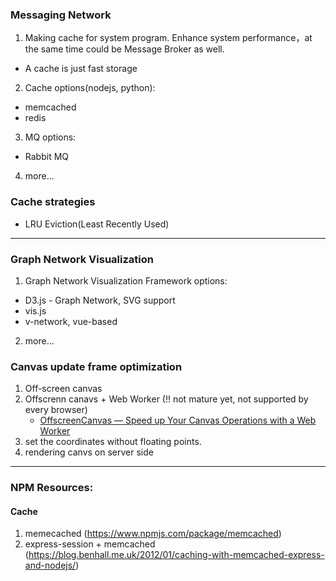 ### Messaging Network
1. Making cache for system program. Enhance system performance，at the same time could be Message Broker as well.
* A cache is just fast storage
2. Cache options(nodejs, python):
* memcached 
* redis
3. MQ options:
* Rabbit MQ
4. more... 

### Cache strategies 
* LRU Eviction(Least Recently Used)

--- 

### Graph Network Visualization
1. Graph Network Visualization Framework options:
* D3.js - Graph Network, SVG support
* vis.js
* v-network, vue-based
2. more...

### Canvas update frame optimization 
1. Off-screen canvas
2. Offscrenn canavs + Web Worker (!! not mature yet, not supported by every browser) 
   * [OffscreenCanvas — Speed up Your Canvas Operations with a Web Worker](https://developer.chrome.com/blog/offscreen-canvas/)
3. set the coordinates without floating points. 
4. rendering canvs on server side

---
### NPM Resources:
#### Cache
1. memecached (https://www.npmjs.com/package/memcached)
2. express-session + memcached (https://blog.benhall.me.uk/2012/01/caching-with-memcached-express-and-nodejs/)